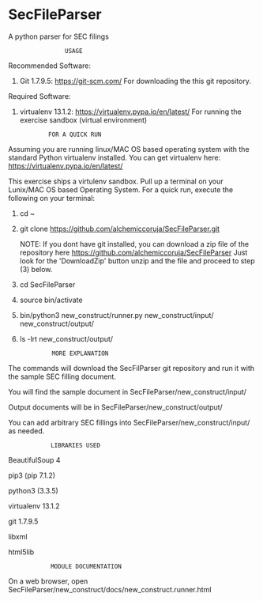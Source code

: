 # SecFileParser
A python parser for SEC filings

                    USAGE

Recommended Software:
1) Git 1.7.9.5: https://git-scm.com/
        For downloading the this git repository.

Required Software:
1) virtualenv 13.1.2: https://virtualenv.pypa.io/en/latest/
              For running the exercise sandbox (virtual environment)
                    
               FOR A QUICK RUN

Assuming you are running linux/MAC OS based operating system with
the standard Python virtualenv installed. You can get virtualenv here:
https://virtualenv.pypa.io/en/latest/

This exercise ships a virtulenv sandbox.  Pull up a terminal on
your Lunix/MAC OS based Operating System.
For a quick run, execute the following on your terminal:


1) cd ~

2) git clone https://github.com/alchemiccoruja/SecFileParser.git

   NOTE: If you dont have git installed, you can
   download a zip file of the repository
   here https://github.com/alchemiccoruja/SecFileParser
   Just look for  the 'DownloadZip' button
   unzip and the file and proceed to step (3) below.
   

3) cd SecFileParser

4) source bin/activate

5) bin/python3 new_construct/runner.py  new_construct/input/ new_construct/output/

6) ls -lrt new_construct/output/


                MORE EXPLANATION
The commands will download the SecFilParser git repository
and run it with the sample SEC filling document.

You will find the sample document in SecFileParser/new_construct/input/

Output documents will be in SecFileParser/new_construct/output/

You can add arbitrary SEC fillings into SecFileParser/new_construct/input/
as needed.


                LIBRARIES USED
BeautifulSoup 4

pip3 (pip 7.1.2)

python3 (3.3.5)

virtualenv 13.1.2

git 1.7.9.5

libxml

html5lib

                MODULE DOCUMENTATION
On a web browser, open SecFileParser/new_construct/docs/new_construct.runner.html

